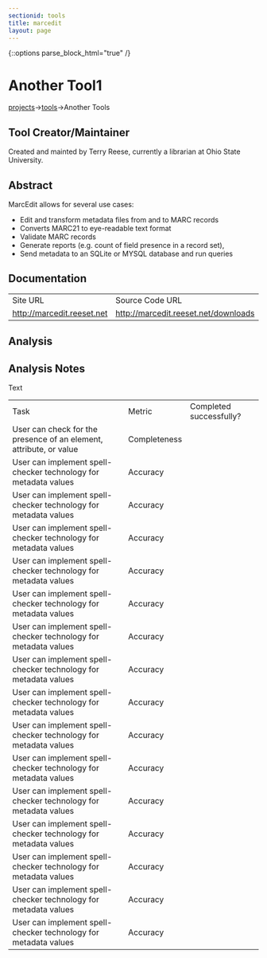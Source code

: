 ```yaml
---
sectionid: tools
title: marcedit
layout: page
---
```


   {::options parse_block_html="true" /}

<h1>Another Tool1</h1>

<a href="/entries/projects">projects</a>-><a href="/entries/tools">tools</a>->Another Tools

<h2>Tool Creator/Maintainer</h2>
Created and mainted by Terry Reese, currently a librarian at Ohio State University.

<h2>Abstract</h2>
MarcEdit allows for several use cases:
<ul>
<li>Edit and transform metadata files from and to MARC records</li>
<li>Converts MARC21 to eye-readable text format</li>
<li>Validate MARC records</li>
<li>Generate reports (e.g. count of field presence in a record set),</li>
<li>Send metadata to an SQLite or MYSQL database and run queries</li>
</ul>

<h2>Documentation</h2>
<table>
	<tr>
		<td>Site URL</td>
		<td>Source Code URL</td>
		<td>Documentation URL</td>
	</tr>
	<tr>
		<td><a href="http://marcedit.reeset.net">http://marcedit.reeset.net</a></td>
		<td><a href="http://marcedit.reeset.net/downloads">http://marcedit.reeset.net/downloads</a></td>
		<td><a href="http://marcedit.reeset.net">http://marcedit.reeset.net</a></td>
	</tr>
</table>

<h2>Analysis</h2>
<table>
	<tr>
		<td>Task</td>
		<td>Metric</td>
		<td>Completed successfully?</td>
	</tr>
	<tr>
		<td>User can check for the presence of an element, attribute, or value</td>
		<td>Completeness</td>
		<td></td>
	</tr>
	<tr>
		<td>User can implement spell-checker technology for metadata values</td>
		<td>Accuracy</td>
		<td></td>
	</tr>
	<tr>
		<td>User can implement spell-checker technology for metadata values</td>
		<td>Accuracy</td>
		<td></td>
	</tr>
	<tr>
		<td>User can implement spell-checker technology for metadata values</td>
		<td>Accuracy</td>
		<td></td>
	</tr>
	<tr>
		<td>User can implement spell-checker technology for metadata values</td>
		<td>Accuracy</td>
		<td></td>
	</tr>
	<tr>
		<td>User can implement spell-checker technology for metadata values</td>
		<td>Accuracy</td>
		<td></td>
	</tr>
	<tr>
		<td>User can implement spell-checker technology for metadata values</td>
		<td>Accuracy</td>
		<td></td>
	</tr>
		<tr>
		<td>User can implement spell-checker technology for metadata values</td>
		<td>Accuracy</td>
		<td></td>
	</tr>
	<tr>
		<td>User can implement spell-checker technology for metadata values</td>
		<td>Accuracy</td>
		<td></td>
	</tr>
	<tr>
		<td>User can implement spell-checker technology for metadata values</td>
		<td>Accuracy</td>
		<td></td>
	</tr>
	<tr>
		<td>User can implement spell-checker technology for metadata values</td>
		<td>Accuracy</td>
		<td></td>
	</tr>
	<tr>
		<td>User can implement spell-checker technology for metadata values</td>
		<td>Accuracy</td>
		<td></td>
	</tr>
	<tr>
		<td>User can implement spell-checker technology for metadata values</td>
		<td>Accuracy</td>
		<td></td>
	</tr>
	<tr>
		<td>User can implement spell-checker technology for metadata values</td>
		<td>Accuracy</td>
		<td></td>
	</tr>
	<tr>
		<td>User can implement spell-checker technology for metadata values</td>
		<td>Accuracy</td>
		<td></td>
	</tr>
	<tr>
		<td>User can implement spell-checker technology for metadata values</td>
		<td>Accuracy</td>
		<td></td>
	</tr>

<h2>Analysis Notes</h2>

<p>Text</p>